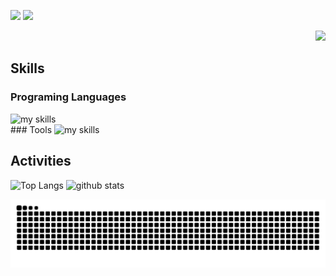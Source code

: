 ![](http://github-profile-summary-cards.vercel.app/api/cards/most-commit-language?username=TatsuyaM2667&theme=prussian)
![](http://github-profile-summary-cards.vercel.app/api/cards/repos-per-language?username=TatsuyaM2667&theme=prussian)


<div align="right">
  <img src="https://komarev.com/ghpvc/?username=TatsuyaM2667" />
</div>


##  Skills
### Programing Languages
<img alt="my skills" src="https://skillicons.dev/icons?theme=dark&perline=7&i=html,css,js,gcp,java,c,cpp" />
<br>
### Tools
<img alt="my skills" src="https://skillicons.dev/icons?theme=dark&perline=7&i=vscode,arduino,git,github" />


##  Activities
<div align="left"> 
  <img alt="Top Langs" height="170px" src="https://github-readme-stats.vercel.app/api?username=TatsuyaM2667&theme=vue-dark&layout=compact" />
  <img alt="github stats" height="170px" src="https://github-readme-stats.vercel.app/api/top-langs/?username=TatsuyaM2667&theme=vue-dark&layout=compact" />
</div>

![](https://raw.githubusercontent.com/TatsuyaM2667/TatsuyaM2667/output/github-contribution-grid-snake.svg)


